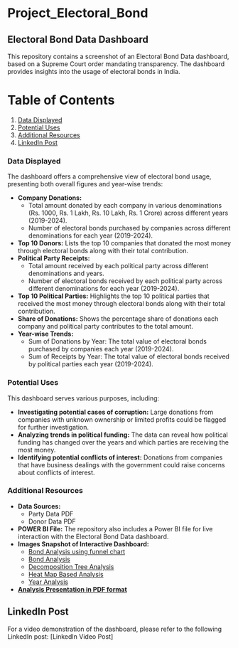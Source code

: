 # Project_Electoral_Bond
## Electoral Bond Data Dashboard

This repository contains a screenshot of an Electoral Bond Data dashboard, based on a Supreme Court order mandating transparency. The dashboard provides insights into the usage of electoral bonds in India.
# Table of Contents
1. [Data Displayed](#Data-Displayed)
2. [Potential Uses](#Potential-Uses)
3. [Additional Resources](#Additional-Resources)
4. [LinkedIn Post](#LinkedInPost)


### Data Displayed

The dashboard offers a comprehensive view of electoral bond usage, presenting both overall figures and year-wise trends:

- **Company Donations:**
  - Total amount donated by each company in various denominations (Rs. 1000, Rs. 1 Lakh, Rs. 10 Lakh, Rs. 1 Crore) across different years (2019-2024).
  - Number of electoral bonds purchased by companies across different denominations for each year (2019-2024).
- **Top 10 Donors:** Lists the top 10 companies that donated the most money through electoral bonds along with their total contribution.
- **Political Party Receipts:**
  - Total amount received by each political party across different denominations and years.
  - Number of electoral bonds received by each political party across different denominations for each year (2019-2024).
- **Top 10 Political Parties:** Highlights the top 10 political parties that received the most money through electoral bonds along with their total contribution.
- **Share of Donations:** Shows the percentage share of donations each company and political party contributes to the total amount.
- **Year-wise Trends:**
  - Sum of Donations by Year: The total value of electoral bonds purchased by companies each year (2019-2024).
  - Sum of Receipts by Year: The total value of electoral bonds received by political parties each year (2019-2024).

### Potential Uses

This dashboard serves various purposes, including:

- **Investigating potential cases of corruption:** Large donations from companies with unknown ownership or limited profits could be flagged for further investigation.
- **Analyzing trends in political funding:** The data can reveal how political funding has changed over the years and which parties are receiving the most money.
- **Identifying potential conflicts of interest:** Donations from companies that have business dealings with the government could raise concerns about conflicts of interest.

### Additional Resources

- **Data Sources:**
  - Party Data PDF
  - Donor Data PDF
- **POWER BI File:** The repository also includes a Power BI file for live interaction with the Electoral Bond Data dashboard.
- **Images Snapshot of Interactive Dashboard:**
  - [Bond Analysis using funnel chart](https://github.com/Karan-work-24/Project_Electoral_Bond/blob/main/Bond%20Project/Bond%20Analysis%20using%20funnel%20chart.png)
  - [Bond Analysis](https://github.com/Karan-work-24/Project_Electoral_Bond/blob/main/Bond%20Project/Bond%20Analysis.png)
  - [Decomposition Tree Analysis](https://github.com/Karan-work-24/Project_Electoral_Bond/blob/main/Bond%20Project/Decomposition%20Tree%20Analysis.png)
  - [Heat Map Based Analysis](https://github.com/Karan-work-24/Project_Electoral_Bond/blob/main/Bond%20Project/Heat%20Map%20Based%20Analysis.png)
  - [Year Analysis](https://github.com/Karan-work-24/Project_Electoral_Bond/blob/main/Bond%20Project/Year%20analysis.png)
- **[Analysis Presentation in PDF format](https://github.com/Karan-work-24/Project_Electoral_Bond/blob/main/Bond%20Project/Bond-Analysis.pdf)** 

## LinkedIn Post

For a video demonstration of the dashboard, please refer to the following LinkedIn post:
[LinkedIn Video Post]
